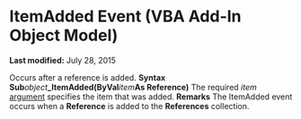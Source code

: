 
# ItemAdded Event (VBA Add-In Object Model)

 **Last modified:** July 28, 2015


Occurs after a reference is added.
 **Syntax**
 **Sub**_object_**_ItemAdded(ByVal**_item_**As Reference)**
The required  _item_ [argument](b8bdf64f-5920-1ae9-16d0-b26d09524a30.md) specifies the item that was added.
 **Remarks**
The ItemAdded event occurs when a  **Reference** is added to the **References** collection.
